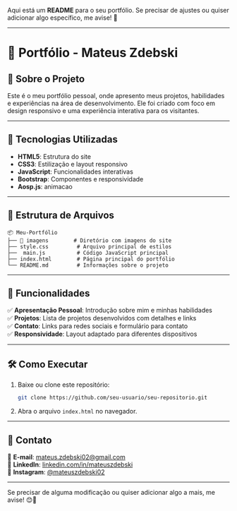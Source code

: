 Aqui está um **README** para o seu portfólio. Se precisar de ajustes ou quiser adicionar algo específico, me avise! 🚀  

---

# 📌 Portfólio - Mateus Zdebski  

## 📖 Sobre o Projeto  

Este é o meu portfólio pessoal, onde apresento meus projetos, habilidades e experiências na área de desenvolvimento. Ele foi criado com foco em design responsivo e uma experiência interativa para os visitantes.  

---

## 🚀 Tecnologias Utilizadas  

- **HTML5**: Estrutura do site  
- **CSS3**: Estilização e layout responsivo  
- **JavaScript**: Funcionalidades interativas  
- **Bootstrap**: Componentes e responsividade  
- **Aosp.js**: animacao 

---

## 📂 Estrutura de Arquivos  

```
📦 Meu-Portfólio
├── 📂 imagens        # Diretório com imagens do site
├── style.css         # Arquivo principal de estilos
├──  main.js          # Código JavaScript principal
├── index.html        # Página principal do portfólio
└── README.md         # Informações sobre o projeto
```

---

## 🎨 Funcionalidades  

✅ **Apresentação Pessoal**: Introdução sobre mim e minhas habilidades  
✅ **Projetos**: Lista de projetos desenvolvidos com detalhes e links  
✅ **Contato**: Links para redes sociais e formulário para contato  
✅ **Responsividade**: Layout adaptado para diferentes dispositivos  

---

## 🛠 Como Executar  

1. Baixe ou clone este repositório:  
   ```bash
   git clone https://github.com/seu-usuario/seu-repositorio.git
   ```
2. Abra o arquivo `index.html` no navegador.  

---

## 📌 Contato  

📧 **E-mail**: [mateus.zdebski02@gmail.com](mateus.zdebski02@gmail.com)  
🔗 **LinkedIn**: [linkedin.com/in/mateuszdebski](https://www.linkedin.com/in/mateus-zdebski-623335288/)  
📸 **Instagram**: [@mateuszdebski02](https://www.instagram.com/mateuszdebski02/)  

---

Se precisar de alguma modificação ou quiser adicionar algo a mais, me avise! 😊🚀
